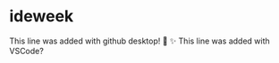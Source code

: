 # ideweek
This line was added with github desktop! :tada: 
:sparkles:
This line was added with VSCode?
